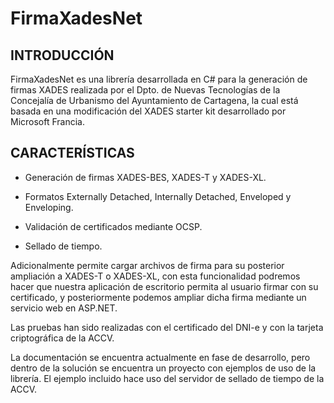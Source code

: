 FirmaXadesNet
=============

INTRODUCCIÓN
-------------
FirmaXadesNet es una librería desarrollada en C# para la generación de firmas XADES realizada por el Dpto. de Nuevas Tecnologías de la Concejalía de Urbanismo del Ayuntamiento de Cartagena, la cual está basada en una modificación del XADES starter kit desarrollado por Microsoft Francia.


CARACTERÍSTICAS
---------------

- Generación de firmas XADES-BES, XADES-T y XADES-XL.

- Formatos Externally Detached, Internally Detached, Enveloped y Enveloping.

- Validación de certificados mediante OCSP.

- Sellado de tiempo.

Adicionalmente permite cargar archivos de firma para su posterior ampliación a XADES-T o XADES-XL, con esta funcionalidad podremos hacer que nuestra aplicación de escritorio permita al usuario firmar con su certificado, y posteriormente podemos ampliar dicha firma mediante un servicio web en ASP.NET.

Las pruebas han sido realizadas con el certificado del DNI-e y con la tarjeta criptográfica de la ACCV.

La documentación se encuentra actualmente en fase de desarrollo, pero dentro de la solución se encuentra un proyecto con ejemplos de uso de la librería. El ejemplo incluido hace uso del servidor de sellado de tiempo de la ACCV.
